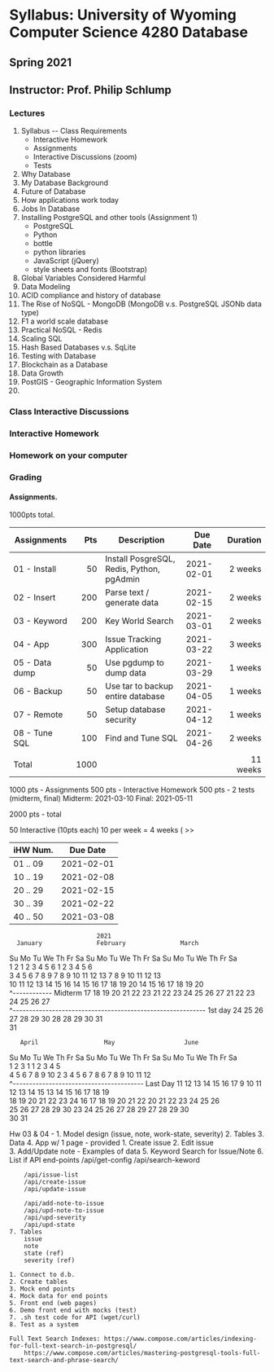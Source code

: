 
# Syllabus: University of Wyoming Computer Science 4280 Database 

## Spring 2021

## Instructor: Prof. Philip Schlump


### Lectures

1. Syllabus -- Class Requirements
	- Interactive Homework
	- Assignments
	- Interactive Discussions (zoom)
	- Tests
2. Why Database
3. My Database Background
4. Future of Database
5. How applications work today
6. Jobs In Database
7. Installing PostgreSQL and other tools (Assignment 1)
	- PostgreSQL
	- Python
	- bottle
	- python libraries
	- JavaScript (jQuery)
	- style sheets and fonts (Bootstrap)
8. Global Variables Considered Harmful
9. Data Modeling
10. ACID compliance and history of database
11. The Rise of NoSQL - MongoDB (MongoDB v.s. PostgreSQL JSONb data type)
12. F1 a world scale database
13. Practical NoSQL - Redis
14. Scaling SQL
15. Hash Based Databases v.s. SqLite
16. Testing with Database
17. Blockchain as a Database
18. Data Growth
19. PostGIS - Geographic Information System
20. 

### Class Interactive Discussions

### Interactive Homework

### Homework on your computer

### Grading


#### Assignments.

1000pts total.

| Assignments    | Pts  | Description                                | Due Date   | Duration |
|----------------|-----:|--------------------------------------------|------------|---------:|
| 01 - Install   |   50 | Install PosgreSQL, Redis, Python, pgAdmin  | 2021-02-01 | 2 weeks  |
| 02 - Insert    |  200 | Parse text / generate data                 | 2021-02-15 | 2 weeks  |
| 03 - Keyword   |  200 | Key World Search                           | 2021-03-01 | 2 weeks  |
| 04 - App       |  300 | Issue Tracking Application                 | 2021-03-22 | 3 weeks  |
| 05 - Data dump |   50 | Use pgdump to dump data                    | 2021-03-29 | 1 weeks  |
| 06 - Backup    |   50 | Use tar to backup entire database          | 2021-04-05 | 1 weeks  |
| 07 - Remote    |   50 | Setup database security                    | 2021-04-12 | 1 weeks  |
| 08 - Tune SQL  |  100 | Find and Tune SQL                          | 2021-04-26 | 2 weeks  |
|                |      |                                            |            |          |
| Total          | 1000 |                                            |            | 11 weeks |




1000 pts - Assignments
 500 pts - Interactive Homework
 500 pts - 2 tests (midterm, final) Midterm: 2021-03-10 Final: 2021-05-11

2000 pts - total

50 Interactive (10pts each)
	10 per week = 4 weeks ( >>

| iHW Num. | Due Date   |
|----------|------------| 
| 01 .. 09 | 2021-02-01 |
| 10 .. 19 | 2021-02-08 |
| 20 .. 29 | 2021-02-15 |
| 30 .. 39 | 2021-02-22 |
| 40 .. 50 | 2021-03-08 |


                            2021
      January               February               March          
Su Mo Tu We Th Fr Sa  Su Mo Tu We Th Fr Sa  Su Mo Tu We Th Fr Sa  
                1  2      1  2  3  4  5  6      1  2  3  4  5  6  
 3  4  5  6  7  8  9   7  8  9 10 11 12 13   7  8  9 10 11 12 13  
10 11 12 13 14 15 16  14 15 16 17 18 19 20  14 15 16 17 18 19 20  
                                                            ^------------ Midterm
17 18 19 20 21 22 23  21 22 23 24 25 26 27  21 22 23 24 25 26 27  
			 ^----------------------------------------------------------- 1st day
24 25 26 27 28 29 30  28                    28 29 30 31           
31                                                                

       April                  May                   June          
Su Mo Tu We Th Fr Sa  Su Mo Tu We Th Fr Sa  Su Mo Tu We Th Fr Sa  
             1  2  3                     1         1  2  3  4  5  
 4  5  6  7  8  9 10   2  3  4  5  6  7  8   6  7  8  9 10 11 12  
                                ^---------------------------------------- Last Day
11 12 13 14 15 16 17   9 10 11 12 13 14 15  13 14 15 16 17 18 19  
18 19 20 21 22 23 24  16 17 18 19 20 21 22  20 21 22 23 24 25 26  
25 26 27 28 29 30     23 24 25 26 27 28 29  27 28 29 30           
                      30 31                                       


Hw 03 & 04 - 
	1. Model design (issue, note, work-state, severity)
	2. Tables
	3. Data	
	4. App w/ 1 page - provided	
		1. Create issue	
		2. Edit issue	
		3. Add/Update note
		- Examples of data
	5. Keyword Search for Issue/Note
	6. List if API end-points
		/api/get-config
		/api/search-keword

		/api/issue-list
		/api/create-issue
		/api/update-issue

		/api/add-note-to-issue
		/api/upd-note-to-issue
		/api/upd-severity
		/api/upd-state
	7. Tables
		issue
		note
		state (ref)
		severity (ref)

	1. Connect to d.b.
	2. Create tables	
	3. Mock end points
	4. Mock data for end points
	5. Front end (web pages)
	6. Demo front end with mocks (test)
	7. .sh test code for API (wget/curl)
	8. Test as a system
	
	Full Text Search Indexes: https://www.compose.com/articles/indexing-for-full-text-search-in-postgresql/ 
		https://www.compose.com/articles/mastering-postgresql-tools-full-text-search-and-phrase-search/	


